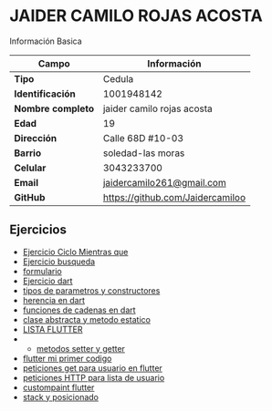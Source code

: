 # JAIDER CAMILO ROJAS ACOSTA
Información Basica

| Campo | Información |
| --- | --- |
| **Tipo** | Cedula |
| **Identificación** | 1001948142 |
| **Nombre completo** | jaider camilo rojas acosta |
| **Edad** | 19 |
| **Dirección** | Calle 68D #10-03 |
| **Barrio** | soledad-las moras |
| **Celular** | 3043233700 |
| **Email** | jaidercamilo261@gmail.com |
| **GitHub** | https://github.com/Jaidercamiloo |

## Ejercicios
- [Ejercicio Ciclo Mientras que](/jaiderrojas/ciclowhile/README.MD)
- [Ejercicio busqueda](/jaiderrojas/ejercicio2/README.MD)
- [formulario](/jaiderrojas/ejerciciobuscador/README.MD)
- [Ejercicio dart](/jaiderrojas/ejercicio4/README.MD)
- [tipos de parametros y constructores](/jaiderrojas/tipos%20de%20parametros%20y%20constructores/README.MD)
- [herencia en dart](/jaiderrojas/herencia%20en%20dart/README.MD)
- [funciones de cadenas en dart](/jaiderrojas/funciones%20de%20manejo%20de%20cadenas%20en%20dart/README.MD)
- [clase abstracta y metodo estatico](/jaiderrojas/ejercicio9/README.MD)
- [LISTA FLUTTER](/jaiderrojas/lista%20flutter/README.MD)
- - [metodos setter y getter](/jaiderrojas/metodos%20setter%20y%20getter/README.MD)
- [flutter mi primer codigo](/jaiderrojas/flutter%20mi%20primer%20codigo/README.MD)
- [peticiones get para usuario en flutter](/jaiderrojas/peticiones%20get%20para%20usuario%20en%20flutter/README.MD)
- [peticiones HTTP para lista de usuario](/jaiderrojas/peticiones%20HTTP%20lista%20de%20usuarios/README.MD)
- [custompaint flutter](/jaiderrojas/custompaint%20flutter/README.MD)
- [stack y posicionado](/jaiderrojas/stack%20y%20posicionado/README.MD)
